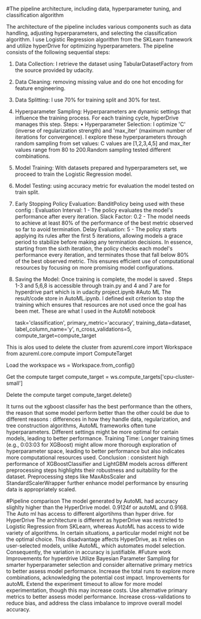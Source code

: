 #The pipeline architecture, including data, hyperparameter tuning, and classification algorithm  

The architecture of the pipeline includes various components such as data handling, adjusting hyperparameters, and selecting the classification algorithm. I use Logistic Regression algorithm from the SKLearn framework and utilize hyperDrive for optimizing hyperparameters.
The pipeline consists of the following sequential steps:
1.	Data Collection: I retrieve the dataset using TabularDatasetFactory from the source provided by udacity. 
2.	Data Cleaning: removing missing value and do one hot encoding for feature engineering. 
3.	Data Splitting: I use 70% for training split and 30% for test. 
4.	Hyperparameter Sampling: Hyperparameters are dynamic settings that influence the training process. For each training cycle, hyperDrive manages this step. Steps:
•	Hyperparameter Selection: I optimize 'C' (inverse of regularization strength) and 'max_iter' (maximum number of iterations for convergence). I explore these hyperparameters through random sampling from set values: C values are [1,2,3,4,5] and max_iter values range from 80 to 200.Random sampling tested different combinations. 
5.	Model Training: With  datasets prepared and hyperparameters set, we proceed to train the Logistic Regression model.
6.	Model Testing: using accuracy metric for evaluation the model tested on train split. 
7.	Early Stopping Policy Evaluation: BanditPolicy being used with these config :
Evaluation Interval: 1 - The policy evaluates the model's performance after every iteration.
Slack Factor: 0.2 - The model needs to achieve at least 80% of the performance of the best metric observed so far to avoid termination.
Delay Evaluation: 5 - The policy starts applying its rules after the first 5 iterations, allowing models a grace period to stabilize before making any termination decisions.
In essence, starting from the sixth iteration, the policy checks each model's performance every iteration, and terminates those that fall below 80% of the best observed metric. This ensures efficient use of computational resources by focusing on more promising model configurations.


8.	Saving the Model: Once training is complete, the model is saved . 
Steps 1-3 and 5,6,8 is accessible through train.py and 4 and 7 are for hyperdrive part which is in udacity project.ipynb
#Auto ML
The result/code store in AutoML.ipynb. I defined exit criterion to stop the training which ensures that resources are not used once the goal has been met.
These are what I used in the AutoMl notebook

    task='classification',
    primary_metric='accuracy',
    training_data=dataset,  
    label_column_name='y',
    n_cross_validations=5,
    compute_target=compute_target



This is alos used to delete the cluster 
from azureml.core import Workspace
from azureml.core.compute import ComputeTarget

Load the workspace
ws = Workspace.from_config()

Get the compute target
compute_target = ws.compute_targets['cpu-cluster-small']

 Delete the compute target
compute_target.delete()


It turns out the xgboost classifer has the best performance than the others, the reason that some model perform better than the other could be due to different reasons : differences in how they handle data, regularization, and tree construction algorithms, AutoML frameworks often tune hyperparameters. Different settings might be more optimal for certain models, leading to better performance. Training Time: Longer training times (e.g., 0:03:03 for XGBoost) might allow more thorough exploration of hyperparameter space, leading to better performance but also indicates more computational resources used.
Conclusion :
consistent high performance of XGBoostClassifier and LightGBM models across different preprocessing steps highlights their robustness and suitability for the dataset. Preprocessing steps like MaxAbsScaler and StandardScalerWrapper further enhance model performance by ensuring data is appropriately scaled.

#Pipeline comparison
The model generated by AutoML had accuracy slighlty higher than the HyperDrive model. 0.9124f or autoML and 0.9168.
The Auto ml has access to different algortihms than hyper drive. 
 for HyperDrive The architecture is different as hyperDrive was restricted to Logistic Regression from SKLearn, whereas AutoML has access to wide variety of algorithms.
In certain situations, a particular model might not be the optimal choice. This disadvantage affects HyperDrive, as it relies on user-selected models, unlike AutoML, which automates model selection. Consequently, the variation in accuracy is justifiable.
#Future work
Improvements for hyperdrive
Utilize Bayesian Parameter Sampling for smarter hyperparameter selection and consider alternative primary metrics to better assess model performance. Increase the total runs to explore more combinations, acknowledging the potential cost impact.
Improvements for autoML
Extend the experiment timeout to allow for more model experimentation, though this may increase costs. Use alternative primary metrics to better assess model performance. Increase cross-validations to reduce bias, and address the class imbalance to improve overall model accuracy.

